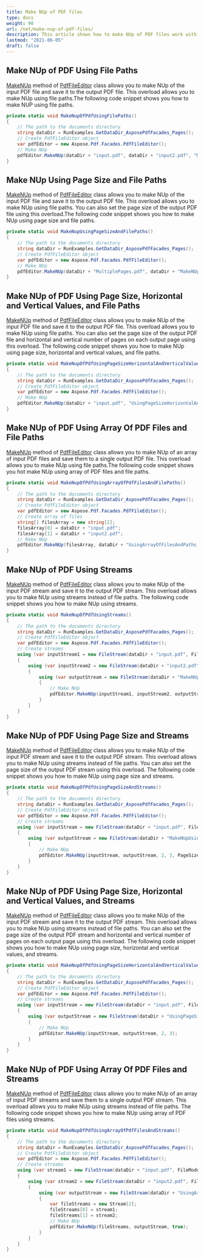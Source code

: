 ```yaml
---
title: Make NUp of PDF files
type: docs
weight: 90
url: /net/make-nup-of-pdf-files/
description: This article shows how to make NUp of PDF files work with Aspose.PDF Facades using PdfFileEditor class.
lastmod: "2021-06-05"
draft: false
---
```

<script type="application/ld+json">
{
    "@context": "https://schema.org",
    "@type": "TechArticle",
    "headline": "Make NUp of PDF files",
    "alternativeHeadline": "Create NUp PDFs with Flexible Input Methods",
    "abstract": "The NUp feature in Aspose.PDF for .NET allows users to efficiently combine multiple PDF files into a single output document, customizing page size and layout configurations. This functionality supports both file paths and streams, enabling flexible integration into various workflows while enhancing document presentation",
    "author": {
        "@type": "Person",
        "name": "Anastasiia Holub",
        "givenName": "Anastasiia",
        "familyName": "Holub",
        "url": "https://www.linkedin.com/in/anastasiia-holub-750430225/"
    },
    "genre": "pdf document generation",
    "wordcount": "895",
    "proficiencyLevel": "Beginner",
    "publisher": {
        "@type": "Organization",
        "name": "Aspose.PDF for .NET",
        "url": "https://products.aspose.com/pdf",
        "logo": "https://www.aspose.cloud/templates/aspose/img/products/pdf/aspose_pdf-for-net.svg",
        "alternateName": "Aspose",
        "sameAs": [
            "https://facebook.com/aspose.pdf/",
            "https://twitter.com/asposepdf",
            "https://www.youtube.com/channel/UCmV9sEg_QWYPi6BJJs7ELOg/featured",
            "https://www.linkedin.com/company/aspose",
            "https://stackoverflow.com/questions/tagged/aspose",
            "https://aspose.quora.com/",
            "https://aspose.github.io/"
        ],
        "contactPoint": [
            {
                "@type": "ContactPoint",
                "telephone": "+1 903 306 1676",
                "contactType": "sales",
                "areaServed": "US",
                "availableLanguage": "en"
            },
            {
                "@type": "ContactPoint",
                "telephone": "+44 141 628 8900",
                "contactType": "sales",
                "areaServed": "GB",
                "availableLanguage": "en"
            },
            {
                "@type": "ContactPoint",
                "telephone": "+61 2 8006 6987",
                "contactType": "sales",
                "areaServed": "AU",
                "availableLanguage": "en"
            }
        ]
    },
    "url": "/net/make-nup-of-pdf-files/",
    "mainEntityOfPage": {
        "@type": "WebPage",
        "@id": "/net/make-nup-of-pdf-files/"
    },
    "dateModified": "2024-11-25",
    "description": "Aspose.PDF can perform not only simple and easy tasks but also cope with more complex goals. Check the next section for advanced users and developers."
}
</script>

## Make NUp of PDF Using File Paths

[MakeNUp](https://reference.aspose.com/pdf/net/aspose.pdf.facades/pdffileeditor/methods/makenup/index) method of [PdfFileEditor](https://reference.aspose.com/pdf/net/aspose.pdf.facades/pdffileeditor) class allows you to make NUp of the input PDF file and save it to the output PDF file. This overload allows you to make NUp using file paths.The following code snippet shows you how to make NUP using file paths.

```csharp
private static void MakeNupOfPdfUsingFilePaths()
{
    // The path to the documents directory
    string dataDir = RunExamples.GetDataDir_AsposePdfFacades_Pages();
    // Create PdfFileEditor object
    var pdfEditor = new Aspose.Pdf.Facades.PdfFileEditor();
    // Make NUp
    pdfEditor.MakeNUp(dataDir + "input.pdf", dataDir + "input2.pdf", "MakeNUpUsingPaths_out.pdf");
}
```

## Make NUp Using Page Size and File Paths

[MakeNUp](https://reference.aspose.com/pdf/net/aspose.pdf.facades/pdffileeditor/methods/makenup/index) method of [PdfFileEditor](https://reference.aspose.com/pdf/net/aspose.pdf.facades/pdffileeditor) class allows you to make NUp of the input PDF file and save it to the output PDF file. This overload allows you to make NUp using file paths. You can also set the page size of the output PDF file using this overload.The following code snippet shows you how to make NUp using page size and file paths.

```csharp
private static void MakeNupUsingPageSizeAndFilePaths()
{
    // The path to the documents directory
    string dataDir = RunExamples.GetDataDir_AsposePdfFacades_Pages();
    // Create PdfFileEditor object
    var pdfEditor = new Aspose.Pdf.Facades.PdfFileEditor();
    // Make NUp
    pdfEditor.MakeNUp(dataDir + "MultiplePages.pdf", dataDir + "MakeNUpUsingPageSizeAndPaths_out.pdf", 2, 3, PageSize.A5);
}
```

## Make NUp of PDF Using Page Size, Horizontal and Vertical Values, and File Paths

[MakeNUp](https://reference.aspose.com/pdf/net/aspose.pdf.facades/pdffileeditor/methods/makenup/index) method of [PdfFileEditor](https://reference.aspose.com/pdf/net/aspose.pdf.facades/pdffileeditor) class allows you to make NUp of the input PDF file and save it to the output PDF file. This overload allows you to make NUp using file paths. You can also set the page size of the output PDF file and horizontal and vertical number of pages on each output page using this overload. The following code snippet shows you how to make NUp using page size, horizontal and vertical values, and file paths.

```csharp
private static void MakeNupOfPdfUsingPageSizeHorizontalAndVerticalValuesAndFilePaths()
{
    // The path to the documents directory
    string dataDir = RunExamples.GetDataDir_AsposePdfFacades_Pages();
    // Create PdfFileEditor object
    var pdfEditor = new Aspose.Pdf.Facades.PdfFileEditor();
    // Make NUp
    pdfEditor.MakeNUp(dataDir + "input.pdf", "UsingPageSizeHorizontalAndVerticalValues_out.pdf", 2, 3);
}
```

## Make NUp of PDF Using Array Of PDF Files and File Paths

[MakeNUp](https://reference.aspose.com/pdf/net/aspose.pdf.facades/pdffileeditor/methods/makenup/index) method of [PdfFileEditor](https://reference.aspose.com/pdf/net/aspose.pdf.facades/pdffileeditor) class allows you to make NUp of an array of input PDF files and save them to a single output PDF file. This overload allows you to make NUp using file paths.The following code snippet shows you hot make NUp using array of PDF files and file paths.

```csharp
private static void MakeNupOfPdfUsingArrayOfPdfFilesAndFilePaths()
{
    // The path to the documents directory
    string dataDir = RunExamples.GetDataDir_AsposePdfFacades_Pages();
    // Create PdfFileEditor object
    var pdfEditor = new Aspose.Pdf.Facades.PdfFileEditor();
    // Create array of files
    string[] filesArray = new string[2];
    filesArray[0] = dataDir + "input.pdf";
    filesArray[1] = dataDir + "input2.pdf";
    // Make NUp
    pdfEditor.MakeNUp(filesArray, dataDir + "UsingArrayOfFilesAndPaths_out.pdf", true);
}
```

## Make NUp of PDF Using Streams

[MakeNUp](https://reference.aspose.com/pdf/net/aspose.pdf.facades/pdffileeditor/methods/makenup/index) method of [PdfFileEditor](https://reference.aspose.com/pdf/net/aspose.pdf.facades/pdffileeditor) class allows you to make NUp of the input PDF stream and save it to the output PDF stream. This overload allows you to make NUp using streams instead of file paths. The following code snippet shows you how to make NUp using streams.

```csharp
private static void MakeNupOfPdfUsingStreams()
{
    // The path to the documents directory
    string dataDir = RunExamples.GetDataDir_AsposePdfFacades_Pages();
    // Create PdfFileEditor object
    var pdfEditor = new Aspose.Pdf.Facades.PdfFileEditor();
    // Create streams
    using (var inputStream1 = new FileStream(dataDir + "input.pdf", FileMode.Open))
    {
        using (var inputStream2 = new FileStream(dataDir + "input2.pdf", FileMode.Open))
        {
            using (var outputStream = new FileStream(dataDir + "MakeNUpUsingStreams_out.pdf", FileMode.Create))
            {
                // Make NUp
                pdfEditor.MakeNUp(inputStream1, inputStream2, outputStream);
            }
        }
    }
}
```

## Make NUp of PDF Using Page Size and Streams

[MakeNUp](https://reference.aspose.com/pdf/net/aspose.pdf.facades/pdffileeditor/methods/makenup/index) method of [PdfFileEditor](https://reference.aspose.com/pdf/net/aspose.pdf.facades/pdffileeditor) class allows you to make NUp of the input PDF stream and save it to the output PDF stream. This overload allows you to make NUp using streams instead of file paths. You can also set the page size of the output PDF stream using this overload. The following code snippet shows you how to make NUp using page size and streams.

```csharp
private static void MakeNupOfPdfUsingPageSizeAndStreams()
{
    // The path to the documents directory
    string dataDir = RunExamples.GetDataDir_AsposePdfFacades_Pages();
    // Create PdfFileEditor object
    var pdfEditor = new Aspose.Pdf.Facades.PdfFileEditor();
    // Create streams
    using (var inputStream = new FileStream(dataDir + "input.pdf", FileMode.Open))
    {
        using (var outputStream = new FileStream(dataDir + "MakeNUpUsingPageSizeAndStreams_out.pdf", FileMode.Create))
        {
            // Make NUp
            pdfEditor.MakeNUp(inputStream, outputStream, 2, 3, PageSize.A5);    
        }    
    }
}
```

## Make NUp of PDF Using Page Size, Horizontal and Vertical Values, and Streams

[MakeNUp](https://reference.aspose.com/pdf/net/aspose.pdf.facades/pdffileeditor/methods/makenup/index) method of [PdfFileEditor](https://reference.aspose.com/pdf/net/aspose.pdf.facades/pdffileeditor) class allows you to make NUp of the input PDF stream and save it to the output PDF stream. This overload allows you to make NUp using streams instead of file paths. You can also set the page size of the output PDF stream and horizontal and vertical number of pages on each output page using this overload. The following code snippet shows you how to make NUp using page size, horizontal and vertical values, and streams.

```csharp
private static void MakeNupOfPdfUsingPageSizeHorizontalAndVerticalValuesAndStreams()
{
    // The path to the documents directory
    string dataDir = RunExamples.GetDataDir_AsposePdfFacades_Pages();
    // Create PdfFileEditor object
    var pdfEditor = new Aspose.Pdf.Facades.PdfFileEditor();
    // Create streams
    using (var inputStream = new FileStream(dataDir + "input.pdf", FileMode.Open))
    {
        using (var outputStream = new FileStream(dataDir + "UsingPageSizeHorizontalVerticalValuesAndStreams_out.pdf", FileMode.Create))
        {
            // Make NUp
            pdfEditor.MakeNUp(inputStream, outputStream, 2, 3); 
        }
    }
}
```

## Make NUp of PDF Using Array Of PDF Files and Streams

[MakeNUp](https://reference.aspose.com/pdf/net/aspose.pdf.facades/pdffileeditor/methods/makenup/index) method of [PdfFileEditor](https://reference.aspose.com/pdf/net/aspose.pdf.facades/pdffileeditor) class allows you to make NUp of an array of input PDF streams and save them to a single output PDF stream. This overload allows you to make NUp using streams instead of file paths. The following code snippet shows you how to make NUp using array of PDF files using streams.

```csharp
private static void MakeNupOfPdfUsingArrayOfPdfFilesAndStreams()
{
    // The path to the documents directory
    string dataDir = RunExamples.GetDataDir_AsposePdfFacades_Pages();
    // Create PdfFileEditor object
    var pdfEditor = new Aspose.Pdf.Facades.PdfFileEditor();
    // Create streams
    using (var stream1 = new FileStream(dataDir + "input.pdf", FileMode.Open))
    {
        using (var stream2 = new FileStream(dataDir + "input2.pdf", FileMode.Open))
        {
            using (var outputStream = new FileStream(dataDir + "UsingArrayOfFilesAndStreams_out.pdf", FileMode.Create))
            {
                var fileStreams = new Stream[2];
                fileStreams[0] = stream1;
                fileStreams[1] = stream2;
                // Make NUp
                pdfEditor.MakeNUp(fileStreams, outputStream, true);
            }
        }
    }
}
```